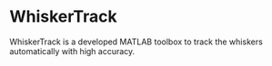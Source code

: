# WhiskerTrack
WhiskerTrack is a developed MATLAB toolbox to track the whiskers automatically with high accuracy. 
